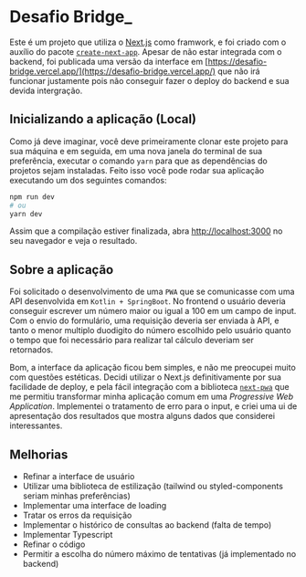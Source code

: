 # Desafio Bridge_

Este é um projeto que utiliza o [Next.js](https://nextjs.org/) como framwork, e foi criado com o auxílio do pacote [`create-next-app`](https://github.com/vercel/next.js/tree/canary/packages/create-next-app). Apesar de não estar integrada com o backend, foi publicada uma versão da interface em
[https://desafio-bridge.vercel.app/](https://desafio-bridge.vercel.app/) que não irá funcionar justamente pois não conseguir fazer o deploy do backend e sua devida intergração.

## Inicializando a aplicação (Local)

Como já deve imaginar, você deve primeiramente clonar este projeto para sua máquina e em seguida, em uma nova janela do terminal de sua preferência, executar o comando `yarn` para que as dependências do projetos sejam instaladas. Feito isso você pode rodar sua aplicação executando um dos seguintes comandos:

```bash
npm run dev
# ou
yarn dev
```

Assim que a compilação estiver finalizada, abra [http://localhost:3000](http://localhost:3000) no seu navegador e veja o resultado.

## Sobre a aplicação

Foi solicitado o desenvolvimento de uma `PWA` que se comunicasse com uma API desenvolvida em `Kotlin + SpringBoot`. No frontend o usuário deveria conseguir escrever um número maior ou igual a 100 em um campo de input. Com o envio do formulário, uma requisição deveria ser enviada à API, e tanto o menor multiplo duodigito do número escolhido pelo usuário quanto o tempo que foi necessário para realizar tal cálculo deveriam ser retornados. 

Bom, a interface da aplicação ficou bem simples, e não me preocupei muito com questões estéticas. Decidi utilizar o Next.js definitivamente por sua facilidade de deploy, e pela fácil integração com a biblioteca [`next-pwa`](https://github.com/shadowwalker/next-pwa) que me permitiu transformar minha aplicação comum em uma *Progressive Web Application*. Implementei o tratamento de erro para o input, e criei uma ui de apresentação dos resultados que mostra alguns dados que considerei interessantes. 

## Melhorias

- Refinar a interface de usuário
- Utilizar uma biblioteca de estilização (tailwind ou styled-components seriam minhas preferências)
- Implementar uma interface de loading
- Tratar os erros da requisição
- Implementar o histórico de consultas ao backend (falta de tempo)
- Implementar Typescript
- Refinar o código
- Permitir a escolha do número máximo de tentativas (já implementado no backend)
